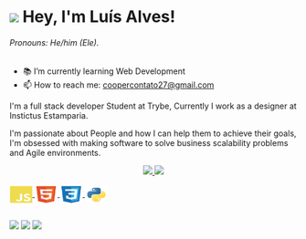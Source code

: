 # <img src="https://emojis.slackmojis.com/emojis/images/1531849430/4246/blob-sunglasses.gif?1531849430" width="30" /> Hey, I'm Luís Alves!
###### Pronouns: He/him (Ele).

- 📚 I’m currently learning Web Development
- 📫 How to reach me: coopercontato27@gmail.com


I'm a full stack developer Student at Trybe, Currently I work as a designer at Instictus Estamparia.

I'm passionate about People and how I can help them to achieve their goals, I'm obsessed with making software to solve business scalability problems and Agile environments.

<div align="center">
  <a href="https://github.com/luisallves">
  <img height="180em" src="https://github-readme-stats.vercel.app/api?username=luisallves&show_icons=true&theme=dracula&include_all_commits=true&count_private=true"/>
  <img height="180em" src="https://github-readme-stats.vercel.app/api/top-langs/?username=luisallves&layout=compact&langs_count=7&theme=dracula"/>
</div>

<div style="display: inline_block"><br>
  <img align="center" alt="Luis-Js" height="30" width="40" src="https://raw.githubusercontent.com/devicons/devicon/master/icons/javascript/javascript-plain.svg">
   <img align="center" alt="Luis-HTML" height="30" width="40" src="https://raw.githubusercontent.com/devicons/devicon/master/icons/html5/html5-original.svg">
  <img align="center" alt="Luis-CSS" height="30" width="40" src="https://raw.githubusercontent.com/devicons/devicon/master/icons/css3/css3-original.svg">
  <img align="center" alt="Luis-Python" height="30" width="40" src="https://raw.githubusercontent.com/devicons/devicon/master/icons/python/python-original.svg">
</div>

##

<div> 
  <a href="https://instagram.com/luis.allves" target="blank"><img src="https://img.shields.io/badge/-Instagram-%23E4405F?style=for-the-badge&logo=instagram&logoColor=white" target="blank"></a>
 	  <a href = "mailto:coopercontato27@gmail.com"><img src="https://img.shields.io/badge/-Gmail-%23333?style=for-the-badge&logo=gmail&logoColor=white" target="blank"></a>
  <a target="blank" href="https://www.linkedin.com/in/luis-alves-849572235/" ><img src="https://img.shields.io/badge/-LinkedIn-%230077B5?style=for-the-badge&logo=linkedin&logoColor=white" target="blank"></a> 


</div>